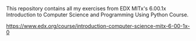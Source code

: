 This repository contains all my exercises from EDX MITx's 6.00.1x Introduction to Computer Science and Programming Using Python Course.

https://www.edx.org/course/introduction-computer-science-mitx-6-00-1x-0
